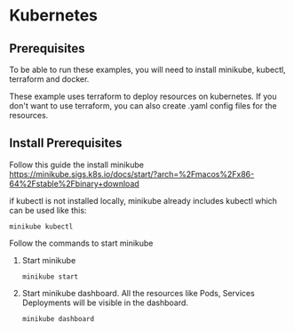 # Kubernetes

## Prerequisites

To be able to run these examples, you will need to install minikube, kubectl, terraform and docker.

These example uses terraform to deploy resources on kubernetes. If you don't want to use terraform, you can also create .yaml config files for the resources.

## Install Prerequisites

Follow this guide the install minikube
https://minikube.sigs.k8s.io/docs/start/?arch=%2Fmacos%2Fx86-64%2Fstable%2Fbinary+download

if kubectl is not installed locally, minikube already includes kubectl which can be used like this:

```
minikube kubectl
```

Follow the commands to start minikube

1. Start minikube
    ```
    minikube start
    ```

2. Start minikube dashboard. All the resources like Pods, Services Deployments will be visible in the dashboard.
    ```
    minikube dashboard
    ```

